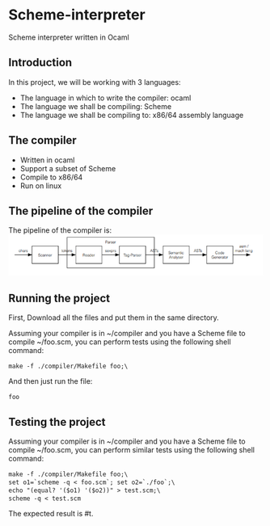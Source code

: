 # Scheme-interpreter
Scheme interpreter written in Ocaml

## Introduction
In this project, we will be working with 3 languages:
* The language in which to write the compiler: ocaml
* The language we shall be compiling: Scheme
* The language we shall be compiling to: x86/64 assembly language

## The compiler
* Written in ocaml
* Support a subset of Scheme
* Compile to x86/64 
* Run on linux

## The pipeline of the compiler
The pipeline of the compiler is:
![alt text](https://github.com/eladshamailov/Scheme-interpreter/blob/master/The_pipeline.PNG)

## Running the project
First, Download all the files and put them in the same directory.

Assuming your compiler is in ~/compiler and you have a Scheme file to compile ~/foo.scm,
you can perform tests using the following shell command:
```
make -f ./compiler/Makefile foo;\
```
And then just run the file:
```
foo
```

## Testing the project
Assuming your compiler is in ~/compiler and you have a Scheme file to compile ~/foo.scm,
you can perform similar tests using the following shell command:
```
make -f ./compiler/Makefile foo;\
set o1=`scheme -q < foo.scm`; set o2=`./foo`;\
echo "(equal? '($o1) '($o2))" > test.scm;\
scheme -q < test.scm
```
The expected result is #t.



